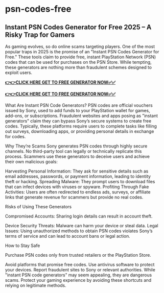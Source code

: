 # psn-codes-free

## Instant PSN Codes Generator for Free 2025 – A Risky Trap for Gamers

As gaming evolves, so do online scams targeting players. One of the most popular traps in 2025 is the promise of an "Instant PSN Codes Generator for Free." These tools claim to provide free, instant PlayStation Network (PSN) codes that can be used for purchases on the PSN Store. While tempting, these generators are nothing more than fraudulent schemes designed to exploit users.

[**👉👉CLICK HERE GET TO FREE GENERATOR NOW✅✅**](https://raj-review.com/psnxyzq)


[**👉👉CLICK HERE GET TO FREE GENERATOR NOW✅✅**](https://raj-review.com/psnxyzq)

What Are Instant PSN Code Generators?
PSN codes are official vouchers issued by Sony, used to add funds to your PlayStation wallet for games, add-ons, or subscriptions. Fraudulent websites and apps posing as "instant generators" claim they can bypass Sony’s secure systems to create free codes. Typically, these platforms require users to complete tasks like filling out surveys, downloading apps, or providing personal details in exchange for codes.

Why They’re Scams
Sony generates PSN codes through highly secure channels. No third-party tool can legally or technically replicate this process. Scammers use these generators to deceive users and achieve their own malicious goals:

Harvesting Personal Information: They ask for sensitive details such as email addresses, passwords, or payment information, leading to identity theft or hacking.
Spreading Malware: They prompt users to download files that can infect devices with viruses or spyware.
Profiting Through Fake Activities: Users are often redirected to endless ads, surveys, or affiliate links that generate revenue for scammers but provide no real codes.

Risks of Using These Generators

Compromised Accounts: Sharing login details can result in account theft.

Device Security Threats: Malware can harm your device or steal data.
Legal Issues: Using unauthorized methods to obtain PSN codes violates Sony’s terms of service and can lead to account bans or legal action.

How to Stay Safe

Purchase PSN codes only from trusted retailers or the PlayStation Store.

Avoid platforms that promise free codes.
Use antivirus software to protect your devices.
Report fraudulent sites to Sony or relevant authorities.
While "instant PSN code generators" may seem appealing, they are dangerous scams. Protect your gaming experience by avoiding these shortcuts and relying on legitimate methods.
